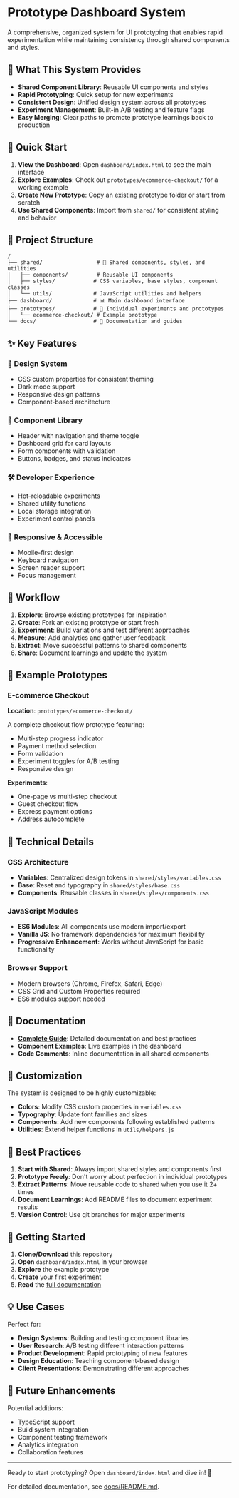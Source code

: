 # Prototype Dashboard System

A comprehensive, organized system for UI prototyping that enables rapid experimentation while maintaining consistency through shared components and styles.

## 🎯 What This System Provides

- **Shared Component Library**: Reusable UI components and styles
- **Rapid Prototyping**: Quick setup for new experiments
- **Consistent Design**: Unified design system across all prototypes
- **Experiment Management**: Built-in A/B testing and feature flags
- **Easy Merging**: Clear paths to promote prototype learnings back to production

## 🚀 Quick Start

1. **View the Dashboard**: Open `dashboard/index.html` to see the main interface
2. **Explore Examples**: Check out `prototypes/ecommerce-checkout/` for a working example
3. **Create New Prototype**: Copy an existing prototype folder or start from scratch
4. **Use Shared Components**: Import from `shared/` for consistent styling and behavior

## 📁 Project Structure

```
/
├── shared/                 # 🧩 Shared components, styles, and utilities
│   ├── components/         # Reusable UI components
│   ├── styles/            # CSS variables, base styles, component classes
│   └── utils/             # JavaScript utilities and helpers
├── dashboard/             # 📊 Main dashboard interface
├── prototypes/            # 🧪 Individual experiments and prototypes
│   └── ecommerce-checkout/ # Example prototype
└── docs/                  # 📖 Documentation and guides
```

## ✨ Key Features

### 🎨 Design System
- CSS custom properties for consistent theming
- Dark mode support
- Responsive design patterns
- Component-based architecture

### 🧩 Component Library
- Header with navigation and theme toggle
- Dashboard grid for card layouts
- Form components with validation
- Buttons, badges, and status indicators

### 🛠️ Developer Experience
- Hot-reloadable experiments
- Shared utility functions
- Local storage integration
- Experiment control panels

### 📱 Responsive & Accessible
- Mobile-first design
- Keyboard navigation
- Screen reader support
- Focus management

## 🎯 Workflow

1. **Explore**: Browse existing prototypes for inspiration
2. **Create**: Fork an existing prototype or start fresh
3. **Experiment**: Build variations and test different approaches
4. **Measure**: Add analytics and gather user feedback
5. **Extract**: Move successful patterns to shared components
6. **Share**: Document learnings and update the system

## 🧪 Example Prototypes

### E-commerce Checkout
**Location**: `prototypes/ecommerce-checkout/`

A complete checkout flow prototype featuring:
- Multi-step progress indicator
- Payment method selection
- Form validation
- Experiment toggles for A/B testing
- Responsive design

**Experiments**:
- One-page vs multi-step checkout
- Guest checkout flow
- Express payment options
- Address autocomplete

## 🔧 Technical Details

### CSS Architecture
- **Variables**: Centralized design tokens in `shared/styles/variables.css`
- **Base**: Reset and typography in `shared/styles/base.css`
- **Components**: Reusable classes in `shared/styles/components.css`

### JavaScript Modules
- **ES6 Modules**: All components use modern import/export
- **Vanilla JS**: No framework dependencies for maximum flexibility
- **Progressive Enhancement**: Works without JavaScript for basic functionality

### Browser Support
- Modern browsers (Chrome, Firefox, Safari, Edge)
- CSS Grid and Custom Properties required
- ES6 modules support needed

## 📖 Documentation

- **[Complete Guide](docs/README.md)**: Detailed documentation and best practices
- **Component Examples**: Live examples in the dashboard
- **Code Comments**: Inline documentation in all shared components

## 🎨 Customization

The system is designed to be highly customizable:

- **Colors**: Modify CSS custom properties in `variables.css`
- **Typography**: Update font families and sizes
- **Components**: Add new components following established patterns
- **Utilities**: Extend helper functions in `utils/helpers.js`

## 🤝 Best Practices

1. **Start with Shared**: Always import shared styles and components first
2. **Prototype Freely**: Don't worry about perfection in individual prototypes
3. **Extract Patterns**: Move reusable code to shared when you use it 2+ times
4. **Document Learnings**: Add README files to document experiment results
5. **Version Control**: Use git branches for major experiments

## 🚦 Getting Started

1. **Clone/Download** this repository
2. **Open** `dashboard/index.html` in your browser
3. **Explore** the example prototype
4. **Create** your first experiment
5. **Read** the [full documentation](docs/README.md)

## 💡 Use Cases

Perfect for:
- **Design Systems**: Building and testing component libraries
- **User Research**: A/B testing different interaction patterns
- **Product Development**: Rapid prototyping of new features
- **Design Education**: Teaching component-based design
- **Client Presentations**: Demonstrating different approaches

## 🔮 Future Enhancements

Potential additions:
- TypeScript support
- Build system integration
- Component testing framework
- Analytics integration
- Collaboration features

---

Ready to start prototyping? Open `dashboard/index.html` and dive in! 🚀

For detailed documentation, see [docs/README.md](docs/README.md). 